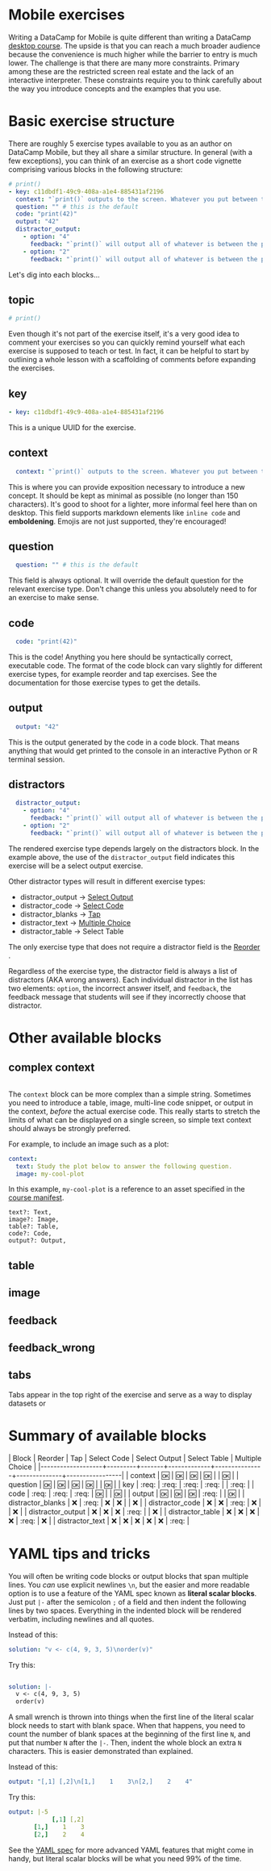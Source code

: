 # Mobile exercises

Writing a DataCamp for Mobile is quite different than writing a DataCamp
[desktop course](../../courses/readme.md). The upside is that you can reach a
much broader audience because the convenience is much higher while the barrier
to entry is much lower. The challenge is that there are many more
constraints. Primary among these are the restricted screen real estate and the
lack of an interactive interpreter. These constraints require you to think
carefully about the way you introduce concepts and the examples that you use.

# Basic exercise structure

There are roughly 5 exercise types available to you as an author on DataCamp
Mobile, but they all share a similar structure. In general (with a few
exceptions), you can think of an exercise as a short code vignette comprising
various blocks in the following structure:

```yaml
# print()
- key: c11dbdf1-49c9-408a-a1e4-885431af2196
  context: "`print()` outputs to the screen. Whatever you put between the parentheses will be output! E.g. `print(5)` will output `5`!"
  question: "" # this is the default
  code: "print(42)"
  output: "42"
  distractor_output:
    - option: "4"
      feedback: "`print()` will output all of whatever is between the parentheses, not just the first part."
    - option: "2"
      feedback: "`print()` will output all of whatever is between the parentheses, not just the last part."
```

Let's dig into each blocks...

## topic

```yaml
# print()
```

Even though it's not part of the exercise itself, it's a very good idea to
comment your exercises so you can quickly remind yourself what each exercise is
supposed to teach or test. In fact, it can be helpful to start by outlining a
whole lesson with a scaffolding of comments before expanding the exercises.

## key

```yaml
- key: c11dbdf1-49c9-408a-a1e4-885431af2196
```

This is a unique UUID for the exercise.

## context

```yaml
  context: "`print()` outputs to the screen. Whatever you put between the parentheses will be output! E.g. `print(5)` will output `5`!"
```

This is where you can provide exposition necessary to introduce a new
concept. It should be kept as minimal as possible (no longer than 150
characters). It's good to shoot for a lighter, more informal feel here than on
desktop. This field supports markdown elements like `inline code` and
**emboldening**. Emojis are not just supported, they're encouraged!

## question

```yaml
  question: "" # this is the default
```

This field is always optional. It will override the default question for the
relevant exercise type. Don't change this unless you absolutely need to for an
exercise to make sense.

## code

```yaml
  code: "print(42)"
```

This is the code! Anything you here should be syntactically correct, executable
code. The format of the code block can vary slightly for different exercise
types, for example reorder and tap exercises. See the documentation for those
exercise types to get the details.

## output

```yaml
  output: "42"
```

This is the output generated by the code in a code block. That means anything
that would get printed to the console in an interactive Python or R terminal
session.

## distractors

```yaml
  distractor_output:
    - option: "4"
      feedback: "`print()` will output all of whatever is between the parentheses, not just the first part."
    - option: "2"
      feedback: "`print()` will output all of whatever is between the parentheses, not just the last part."
```

The rendered exercise type depends largely on the distractors block. In the
example above, the use of the `distractor_output` field indicates this exercise
will be a select output exercise.

Other distractor types will result in different exercise types:

- distractor_output -> [Select Output](select-output.md)
- distractor_code -> [Select Code](select-code.md)
- distractor_blanks -> [Tap](tap.md)
- distractor_text -> [Multiple Choice](multiple-choice.md)
- distractor_table -> Select Table

The only exercise type that does not require a distractor field is the
[Reorder](reorder.md) .

Regardless of the exercise type, the distractor field is always a list of
distractors (AKA wrong answers). Each individual distractor in the list has two
elements: `option`, the incorrect answer itself, and `feedback`, the feedback
message that students will see if they incorrectly choose that distractor.

# Other available blocks

## complex context

```yaml

```

The `context` block can be more complex than a simple string. Sometimes you need
to introduce a table, image, multi-line code snippet, or output in the context,
*before* the actual exercise code. This really starts to stretch the limits of
what can be displayed on a single screen, so simple text context should always be
strongly preferred.

For example, to include an image such as a plot:

```yaml
context:
  text: Study the plot below to answer the following question.
  image: my-cool-plot
```

In this example, `my-cool-plot` is a reference to an asset specified in the
[course manifest](../repo-structure.md).



    text?: Text,
    image?: Image,
    table?: Table,
    code?: Code,
    output?: Output,

## table

## image

## feedback

## feedback_wrong

## tabs

Tabs appear in the top right of the exercise and serve as a way to display
datasets or

# Summary of available blocks

| Block             | Reorder | Tap   | Select Code | Select Output | Select Table | Multiple Choice |
|-------------------+---------+-------+-------------+---------------+--------------+-----------------|
| context           | :ok:    | :ok:  | :ok:        | :ok:          |              | :ok:            |
| question          | :ok:    | :ok:  | :ok:        | :ok:          |              | :ok:            |
| key               | :req:   | :req: | :req:       | :req:         |              | :req:           |
| code              | :req:   | :req: | :req:       | :ok:          |              | :ok:            |
| output            | :ok:    | :ok:  | :ok:        | :req:         |              | :ok:            |
| distractor_blanks | :x:     | :req: | :x:         | :x:           |              | :x:             |
| distractor_code   | :x:     | :x:   | :req:       | :x:           |              | :x:             |
| distractor_output | :x:     | :x:   | :x:         | :req:         |              | :x:             |
| distractor_table  | :x:     | :x:   | :x:         | :x:           | :req:        | :x:             |
| distractor_text   | :x:     | :x:   | :x:         | :x:           | :x:          | :req:           |


# YAML tips and tricks

You will often be writing code blocks or output blocks that span multiple
lines. You *can* use explicit newlines `\n`, but the easier and more readable
option is to use a feature of the YAML spec known as **literal scalar
blocks**. Just put `|-` after the semicolon `;` of a field and then indent the
following lines by two spaces. Everything in the indented block will be rendered
verbatim, including newlines and all quotes.

Instead of this:

```yaml
solution: "v <- c(4, 9, 3, 5)\norder(v)"
```

Try this:

```yaml

solution: |-
  v <- c(4, 9, 3, 5)
  order(v)
```

A small wrench is thrown into things when the first line of the literal scalar
block needs to start with blank space. When that happens, you need to count the
number of blank spaces at the beginning of the first line `N`, and put that number
`N` after the `|-`. Then, indent the whole block an extra `N` characters. This
is easier demonstrated than explained.

Instead of this:

```yaml
output: "[,1] [,2]\n[1,]    1    3\n[2,]    2    4"
```

Try this:

```yaml
output: |-5
            [,1] [,2]
       [1,]    1    3
       [2,]    2    4
```

See the [YAML spec](http://yaml.org/spec/1.2/spec.html) for more advanced YAML
features that might come in handy, but literal scalar blocks will be what you
need 99% of the time.
